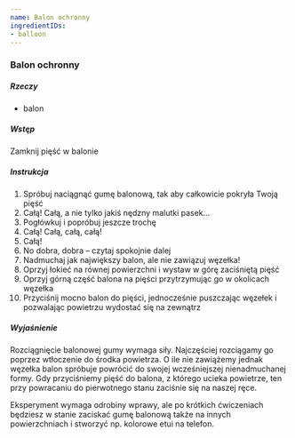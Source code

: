 ```yaml
---
name: Balon ochronny
ingredientIDs:
- balloon
---
```

### Balon ochronny

##### Rzeczy
- balon

##### Wstęp
Zamknij pięść w balonie

##### Instrukcja
1. Spróbuj naciągnąć gumę balonową, tak aby całkowicie pokryła Twoją pięść
2. Całą! Całą, a nie tylko jakiś nędzny malutki pasek…
3. Pogłówkuj i popróbuj jeszcze trochę
4. Całą! Całą, całą, całą!
5. Całą!
6. No dobra, dobra – czytaj spokojnie dalej
7. Nadmuchaj jak największy balon, ale nie zawiązuj węzełka!
8. Oprzyj łokieć na równej powierzchni i wystaw w górę zaciśniętą pięść
9. Oprzyj górną część balona na pięści przytrzymując go w okolicach węzełka
10. Przyciśnij mocno balon do pięści, jednocześnie puszczając węzełek i pozwalając powietrzu wydostać się na zewnątrz

##### Wyjaśnienie
Rozciągnięcie balonowej gumy wymaga siły. Najczęściej rozciągamy go poprzez wtłoczenie do środka powietrza. O ile nie zawiążemy jednak węzełka balon spróbuje powrócić do swojej wcześniejszej nienadmuchanej formy. Gdy przyciśniemy pięść do balona, z którego ucieka powietrze, ten przy powracaniu do pierwotnego stanu zaciśnie się na naszej ręce. 

Eksperyment wymaga odrobiny wprawy, ale po krótkich ćwiczeniach będziesz w stanie zaciskać gumę balonową także na innych powierzchniach i stworzyć np. kolorowe etui na telefon.
